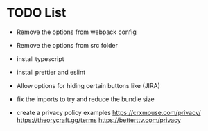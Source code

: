 # TODO List

- Remove the options from webpack config
- Remove the options from src folder
- install typescript
- install prettier and eslint
- Allow options for hiding certain buttons like (JIRA)

- fix the imports to try and reduce the bundle size

- create a privacy policy
  examples
  https://crxmouse.com/privacy/
  https://theorycraft.gg/terms
  https://betterttv.com/privacy
